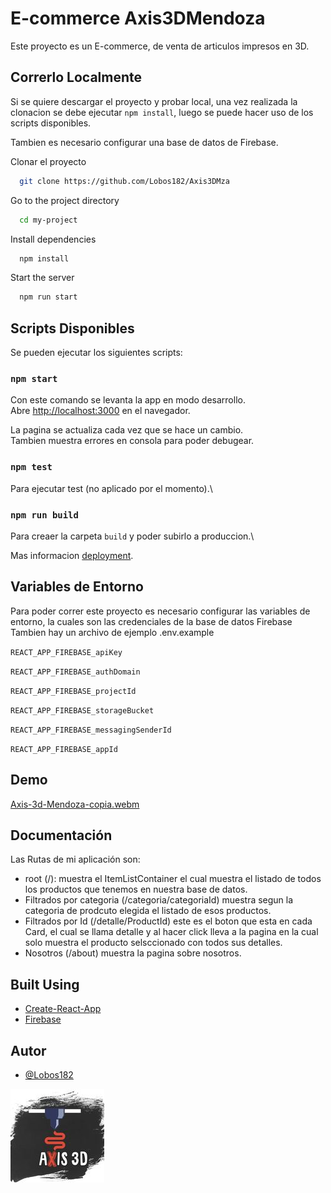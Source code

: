# E-commerce Axis3DMendoza

Este proyecto es un E-commerce, de venta de articulos impresos en 3D.



## Correrlo Localmente

Si se quiere descargar el proyecto y probar local, una vez realizada la clonacion se debe ejecutar `npm install`, luego se puede hacer uso de los scripts disponibles.

Tambien es necesario configurar una base de datos de Firebase.

Clonar el proyecto

```bash
  git clone https://github.com/Lobos182/Axis3DMza
```

Go to the project directory

```bash
  cd my-project
```

Install dependencies

```bash
  npm install
```

Start the server

```bash
  npm run start
```

## Scripts Disponibles

Se pueden ejecutar los siguientes scripts:

### `npm start`

Con este comando se levanta la app en modo desarrollo.\
Abre [http://localhost:3000](http://localhost:3000) en el navegador.

La pagina se actualiza cada vez que se hace un cambio.\
Tambien muestra errores en consola para poder debugear.

### `npm test`

Para ejecutar test (no aplicado por el momento).\

### `npm run build`

Para creaer la carpeta `build` y poder subirlo a produccion.\

Mas informacion [deployment](https://facebook.github.io/create-react-app/docs/deployment).



## Variables de Entorno

Para poder correr este proyecto es necesario configurar las variables de entorno, la cuales son las credenciales de la base de datos Firebase
Tambien hay un archivo de ejemplo .env.example


`REACT_APP_FIREBASE_apiKey`

`REACT_APP_FIREBASE_authDomain`

`REACT_APP_FIREBASE_projectId`

`REACT_APP_FIREBASE_storageBucket`

`REACT_APP_FIREBASE_messagingSenderId`

`REACT_APP_FIREBASE_appId`


## Demo
[Axis-3d-Mendoza-copia.webm](https://user-images.githubusercontent.com/97643619/177225992-f34c2259-ca30-4ab5-88b5-433b58eb7d60.webm)
    
## Documentación 
Las Rutas de mi aplicación son:
- root (/): muestra el ItemListContainer el cual muestra el listado de todos los productos que tenemos en nuestra base de datos.
- Filtrados por categoria (/categoria/categoriaId) muestra segun la categoria de prodcuto elegida el listado de esos productos.
- Filtrados por Id (/detalle/ProductId) este es el boton que esta en cada Card, el cual se llama detalle y al hacer click lleva a la pagina en la cual solo muestra el producto selsccionado con todos sus detalles.
- Nosotros (/about) muestra la pagina sobre nosotros.

## Built Using

- [Create-React-App](https://create-react-app.dev/)
- [Firebase](https://firebase.com)

## Autor

- [@Lobos182](https://github.com/Lobos182)


![Logo](https://raw.githubusercontent.com/Lobos182/FinalJS2022/master/images/axis3d.jpg)


